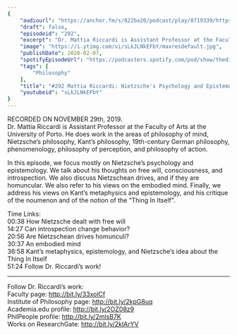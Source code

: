 ```yaml
---
{
	"audiourl": "https://anchor.fm/s/822ba20/podcast/play/8719339/https%3A%2F%2Fd3ctxlq1ktw2nl.cloudfront.net%2Fproduction%2F2019-10-29%2F36059188-44100-2-924133eb2a269.m4a",
	"draft": false,
	"episodeid": "292",
	"excerpt": "Dr. Mattia Riccardi is Assistant Professor at the Faculty of Arts at the University of Porto. He does work in the areas of philosophy of mind, Nietzsche’s philosophy, Kant’s philosophy, 19th-century German philosophy, phenomenology, philosophy of perception, and philosophy of action.",
	"image": "https://i.ytimg.com/vi/sLkJLNkEFbY/maxresdefault.jpg",
	"publishDate": 2020-02-07,
	"spotifyEpisodeUrl": "https://podcasters.spotify.com/pod/show/thedissenter/episodes/292-Mattia-Riccardi-Nietzsches-Psychology-And-Epistemology-e98jhb",
	"tags": [
		"Philosophy"
	],
	"title": "#292 Mattia Riccardi: Nietzsche's Psychology and Epistemology",
	"youtubeid": "sLkJLNkEFbY"
}
---
```

RECORDED ON NOVEMBER 29th, 2019.  
Dr. Mattia Riccardi is Assistant Professor at the Faculty of Arts at the University of Porto. He does work in the areas of philosophy of mind, Nietzsche’s philosophy, Kant’s philosophy, 19th-century German philosophy, phenomenology, philosophy of perception, and philosophy of action.

In this episode, we focus mostly on Nietzsche’s psychology and epistemology. We talk about his thoughts on free will, consciousness, and introspection. We also discuss Nietzschean drives, and if they are homuncular. We also refer to his views on the embodied mind. Finally, we address his views on Kant’s metaphysics and epistemology, and his critique of the noumenon and of the notion of the “Thing In Itself”.

Time Links:  
<time>00:38</time> How Nietzsche dealt with free will  
<time>14:27</time> Can introspection change behavior?   
<time>20:56</time> Are Nietzschean drives homunculi?  
<time>30:37</time> An embodied mind  
<time>36:58</time> Kant’s metaphysics, epistemology, and Nietzsche’s idea about the Thing In Itself  
<time>51:24</time> Follow Dr. Riccardi’s work!

---

Follow Dr. Riccardi’s work:  
Faculty page: http://bit.ly/33xolCf  
Institute of Philosophy page: http://bit.ly/2kpG8uq  
Academia.edu profile: http://bit.ly/2OZ08z9  
PhilPeople profile: http://bit.ly/2mlsB7K  
Works on ResearchGate: http://bit.ly/2kIArYV

